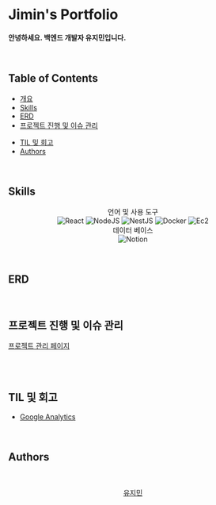 # Jimin's Portfolio

**안녕하세요. 백엔드 개발자 유지민입니다.**

<br/>

## Table of Contents

- [개요](#개요)
- [Skills](#skills)
- [ERD](#erd)
- [프로젝트 진행 및 이슈 관리](#프로젝트-진행-및-이슈-관리)
<!-- - [구현과정(설계 및 의도)](<#구현과정(설계-및-의도)>) -->
- [TIL 및 회고](#til-및-회고)
- [Authors](#authors)

<br/>

## Skills

<div align="center">

언어 및 사용 도구 <br/> ![React](https://img.shields.io/badge/react-61DAFB.svg?style=for-the-badge&logo=react&logoColor=white) ![NodeJS](https://img.shields.io/badge/node.js-6DA55F?style=for-the-badge&logo=node.js&logoColor=white) ![NestJS](https://img.shields.io/badge/nestjs-E0234E.svg?style=for-the-badge&logo=nestjs&logoColor=white) ![Docker](https://img.shields.io/badge/docker-2496ED.svg?style=for-the-badge&logo=docker&logoColor=white) ![Ec2](https://img.shields.io/badge/amazon-ec2-FF9900.svg?style=for-the-badge&logo=amazon-ec2&logoColor=white)
<br/>
데이터 베이스 <br/>![Notion](https://img.shields.io/badge/notion-000000.svg?style=for-the-badge&logo=notion&logoColor=white)<br/>

</div>

<br/>

## ERD

<!-- <img src="./public/dollarguard_ERD.png" alt="logo" width="90%" /> -->
<br/>

## 프로젝트 진행 및 이슈 관리

[프로젝트 관리 페이지]()

<!-- <img src="./public/dollarguard_timeline.png" alt="logo" width="90%" /> -->

<br/>

<!-- ## 구현과정(설계 및 의도)

<details>
<summary>홈페이지 대시보드 - click</summary>

- **Google Analytics**

  - Google Analytics API를 호출하여 데이터는 json으로 받아와 DB에 저장 후 차트 대시보드를 통해 방문자 수를 보여줍니다. 

- **Resume Download**

  - 이력서 저장 횟수를 db에 저장하여 차트 대시보드를 통해 보여줍니다. -->

</details>



<br/>

## TIL 및 회고

- [Google Analytics]()


<br/>

## Authors

<div align="center">

</br>

<a href="https://github.com/keeepmin94">유지민</a>

</div>
<br/>
